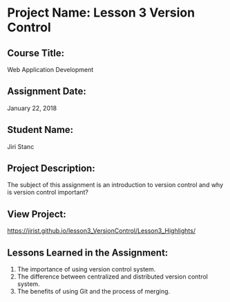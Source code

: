 # Project Name:  Lesson 3 Version Control


## Course Title:
Web Application Development

## Assignment Date:  
January 22, 2018

## Student Name:  
Jiri Stanc

## Project Description:
The subject of this assignment is an introduction to version control and why is version control important?

## View Project:

https://jirist.github.io/lesson3_VersionControl/Lesson3_Highlights/

## Lessons Learned in the Assignment:
1. The importance of using version control system.
2. The difference between centralized and distributed version control system.
3. The benefits of using Git and the process of merging.

